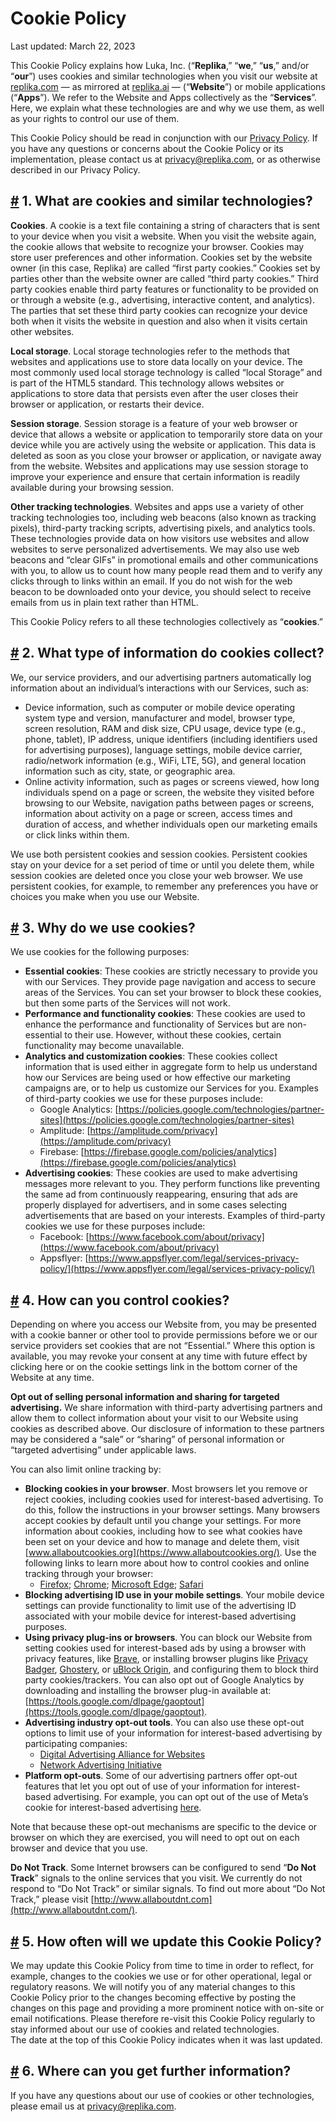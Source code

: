 Cookie Policy
=============

Last updated: March 22, 2023

This Cookie Policy explains how Luka, Inc. (“**Replika**,” “**we**,” “**us**,” and/or “**our**”) uses cookies and similar technologies when you visit our website at [replika.com](https://replika.com/) — as mirrored at [replika.ai](https://replika.ai/) — (“**Website**”) or mobile applications (“**Apps**”). We refer to the Website and Apps collectively as the “**Services**”. Here, we explain what these technologies are and why we use them, as well as your rights to control our use of them.

This Cookie Policy should be read in conjunction with our [Privacy Policy](https://replika.com/legal/privacy). If you have any questions or concerns about the Cookie Policy or its implementation, please contact us at [privacy@replika.com](mailto:privacy@replika.com), or as otherwise described in our Privacy Policy.

[#](#1.-what-are-cookies-and-similar-technologies%3F) 1. What are cookies and similar technologies?
---------------------------------------------------------------------------------------------------

**Cookies**. A cookie is a text file containing a string of characters that is sent to your device when you visit a website. When you visit the website again, the cookie allows that website to recognize your browser. Cookies may store user preferences and other information. Cookies set by the website owner (in this case, Replika) are called “first party cookies.” Cookies set by parties other than the website owner are called “third party cookies.” Third party cookies enable third party features or functionality to be provided on or through a website (e.g., advertising, interactive content, and analytics). The parties that set these third party cookies can recognize your device both when it visits the website in question and also when it visits certain other websites.

**Local storage**. Local storage technologies refer to the methods that websites and applications use to store data locally on your device. The most commonly used local storage technology is called “local Storage” and is part of the HTML5 standard. This technology allows websites or applications to store data that persists even after the user closes their browser or application, or restarts their device.

**Session storage**. Session storage is a feature of your web browser or device that allows a website or application to temporarily store data on your device while you are actively using the website or application. This data is deleted as soon as you close your browser or application, or navigate away from the website. Websites and applications may use session storage to improve your experience and ensure that certain information is readily available during your browsing session.

**Other tracking technologies**. Websites and apps use a variety of other tracking technologies too, including web beacons (also known as tracking pixels), third-party tracking scripts, advertising pixels, and analytics tools. These technologies provide data on how visitors use websites and allow websites to serve personalized advertisements. We may also use web beacons and “clear GIFs” in promotional emails and other communications with you, to allow us to count how many people read them and to verify any clicks through to links within an email. If you do not wish for the web beacon to be downloaded onto your device, you should select to receive emails from us in plain text rather than HTML.

This Cookie Policy refers to all these technologies collectively as “**cookies**.”

[#](#2.-what-type-of-information-do-cookies-collect%3F) 2. What type of information do cookies collect?
-------------------------------------------------------------------------------------------------------

We, our service providers, and our advertising partners automatically log information about an individual’s interactions with our Services, such as:

* Device information, such as computer or mobile device operating system type and version, manufacturer and model, browser type, screen resolution, RAM and disk size, CPU usage, device type (e.g., phone, tablet), IP address, unique identifiers (including identifiers used for advertising purposes), language settings, mobile device carrier, radio/network information (e.g., WiFi, LTE, 5G), and general location information such as city, state, or geographic area.
* Online activity information, such as pages or screens viewed, how long individuals spend on a page or screen, the website they visited before browsing to our Website, navigation paths between pages or screens, information about activity on a page or screen, access times and duration of access, and whether individuals open our marketing emails or click links within them.

We use both persistent cookies and session cookies. Persistent cookies stay on your device for a set period of time or until you delete them, while session cookies are deleted once you close your web browser. We use persistent cookies, for example, to remember any preferences you have or choices you make when you use our Website.

[#](#3.-why-do-we-use-cookies%3F) 3. Why do we use cookies?
-----------------------------------------------------------

We use cookies for the following purposes:

* **Essential cookies**: These cookies are strictly necessary to provide you with our Services. They provide page navigation and access to secure areas of the Services. You can set your browser to block these cookies, but then some parts of the Services will not work.
* **Performance and functionality cookies**: These cookies are used to enhance the performance and functionality of Services but are non-essential to their use. However, without these cookies, certain functionality may become unavailable.
* **Analytics and customization cookies**: These cookies collect information that is used either in aggregate form to help us understand how our Services are being used or how effective our marketing campaigns are, or to help us customize our Services for you. Examples of third-party cookies we use for these purposes include:
    * Google Analytics: [https://policies.google.com/technologies/partner-sites](https://policies.google.com/technologies/partner-sites)
    * Amplitude: [https://amplitude.com/privacy](https://amplitude.com/privacy)
    * Firebase: [https://firebase.google.com/policies/analytics](https://firebase.google.com/policies/analytics)
* **Advertising cookies**: These cookies are used to make advertising messages more relevant to you. They perform functions like preventing the same ad from continuously reappearing, ensuring that ads are properly displayed for advertisers, and in some cases selecting advertisements that are based on your interests. Examples of third-party cookies we use for these purposes include:
    * Facebook: [https://www.facebook.com/about/privacy](https://www.facebook.com/about/privacy)
    * Appsflyer: [https://www.appsflyer.com/legal/services-privacy-policy/](https://www.appsflyer.com/legal/services-privacy-policy/)

[#](#4.-how-can-you-control-cookies%3F) 4. How can you control cookies?
-----------------------------------------------------------------------

Depending on where you access our Website from, you may be presented with a cookie banner or other tool to provide permissions before we or our service providers set cookies that are not “Essential.” Where this option is available, you may revoke your consent at any time with future effect by clicking here or on the cookie settings link in the bottom corner of the Website at any time.

**Opt out of selling personal information and sharing for targeted advertising.** We share information with third-party advertising partners and allow them to collect information about your visit to our Website using cookies as described above. Our disclosure of information to these partners may be considered a “sale” or “sharing” of personal information or “targeted advertising” under applicable laws.

You can also limit online tracking by:

* **Blocking cookies in your browser**. Most browsers let you remove or reject cookies, including cookies used for interest-based advertising. To do this, follow the instructions in your browser settings. Many browsers accept cookies by default until you change your settings. For more information about cookies, including how to see what cookies have been set on your device and how to manage and delete them, visit [www.allaboutcookies.org](https://www.allaboutcookies.org/). Use the following links to learn more about how to control cookies and online tracking through your browser:
    * [Firefox](https://support.mozilla.org/en-US/kb/clear-cookies-and-site-data-firefox); [Chrome](https://support.google.com/chrome/answer/95647?hl=en-GB&co=GENIE.Platform%3DDesktop#:~:text=that%20web%20page.-,On%20your%20computer%2C%20open%20Chrome%20.,Allow%20all%20cookies.); [Microsoft Edge](https://support.microsoft.com/en-us/microsoft-edge/delete-cookies-in-microsoft-edge-63947406-40ac-c3b8-57b9-2a946a29ae09); [Safari](https://support.apple.com/en-gb/guide/safari/sfri11471/mac)
* **Blocking advertising ID use in your mobile settings**. Your mobile device settings can provide functionality to limit use of the advertising ID associated with your mobile device for interest-based advertising purposes.
* **Using privacy plug-ins or browsers**. You can block our Website from setting cookies used for interest-based ads by using a browser with privacy features, like [Brave](https://brave.com/), or installing browser plugins like [Privacy Badger](https://privacybadger.org/), [Ghostery](https://www.ghostery.com/), or [uBlock Origin](https://ublockorigin.com/), and configuring them to block third party cookies/trackers. You can also opt out of Google Analytics by downloading and installing the browser plug-in available at: [https://tools.google.com/dlpage/gaoptout](https://tools.google.com/dlpage/gaoptout).
* **Advertising industry opt-out tools**. You can also use these opt-out options to limit use of your information for interest-based advertising by participating companies:
    * [Digital Advertising Alliance for Websites](https://optout.aboutads.info/?c=2&lang=EN)
    * [Network Advertising Initiative](https://optout.networkadvertising.org/)
* **Platform opt-outs**. Some of our advertising partners offer opt-out features that let you opt out of use of your information for interest-based advertising. For example, you can opt out of the use of Meta’s cookie for interest-based advertising [here](https://www.facebook.com/help/568137493302217).

Note that because these opt-out mechanisms are specific to the device or browser on which they are exercised, you will need to opt out on each browser and device that you use.

**Do Not Track**. Some Internet browsers can be configured to send “**Do Not Track**” signals to the online services that you visit. We currently do not respond to “Do Not Track” or similar signals. To find out more about “Do Not Track,” please visit [http://www.allaboutdnt.com](http://www.allaboutdnt.com/).

[#](#5.-how-often-will-we-update-this-cookie-policy%3F) 5. How often will we update this Cookie Policy?
-------------------------------------------------------------------------------------------------------

We may update this Cookie Policy from time to time in order to reflect, for example, changes to the cookies we use or for other operational, legal or regulatory reasons. We will notify you of any material changes to this Cookie Policy prior to the changes becoming effective by posting the changes on this page and providing a more prominent notice with on-site or email notifications. Please therefore re-visit this Cookie Policy regularly to stay informed about our use of cookies and related technologies.   
The date at the top of this Cookie Policy indicates when it was last updated.

[#](#6.-where-can-you-get-further-information%3F) 6. Where can you get further information?
-------------------------------------------------------------------------------------------

If you have any questions about our use of cookies or other technologies, please email us at [privacy@replika.com](mailto:privacy@replika.com).